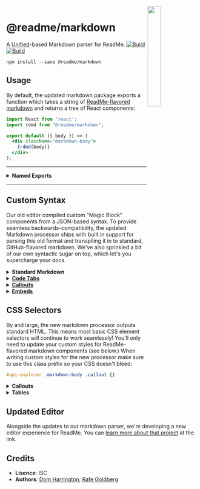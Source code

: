 <img align=right width=26% src=http://owlbert.io/images/owlberts-png/Reading.psd.png>

@readme/markdown
===

A [Unified](https://github.com/unifiedjs)-based Markdown parser for ReadMe. [![Build](https://github.com/readmeio/api-explorer/workflows/CI/badge.svg)](https://github.com/readmeio/api-explorer/tree/master/packages/markdown) [![Build](https://github.com/readmeio/api-explorer/workflows/CI/badge.svg)](https://github.com/readmeio/api-explorer/tree/master/packages/markdown)

```
npm install --save @readme/markdown
```

## Usage

By default, the updated markdown package exports a function which takes a string of [ReadMe-flavored markdown](#readme-flavored-syntax) and returns a tree of React components:

```jsx
import React from 'react';
import rdmd from "@readme/markdown";

export default ({ body }) => (
  <div className="markdown-body">
    {rdmd(body)}
  </div>
);
```

<hr><details>
<summary><b>Named Exports</b></summary>

---

In addition to the default React processor, the package exports a few other methods for transforming ReadMe-flavored markdown:

```jsx
import * as rdmd from "@readme/markdown";
```

Which will give you the following:

| Export        | Description                                    | Arguments        |
| -------------:|:---------------------------------------------- |:---------------- |
| *`react`*     |_default;_ returns a VDOM tree object           | `text`, `options`|
| *`html`*      | transform markdown in to HTML                  | `text`, `options`|
| *`ast`*       | transform markdown to an mdast object          | `text`, `options`|
| *`md`*        | transform mdast in to ReadMe-flavored markdown | `tree`, `options`|
| *`normalize`* | normalize magic block syntax pre-processing    | `text`           |
| *`utils`*     | default `options`, React contexts, other utils | N/A              |

</details><hr>

## Custom Syntax

Our old editor compiled custom "Magic Block" components from a JSON-based syntax. To provide seamless backwards-compatibility, the updated Markdown processor ships with built in support for parsing this old format and transpiling it in to standard, GitHub-flavored markdown. We've also sprinkled a bit of our own syntactic sugar on top, which let's you supercharge your docs.

<details>
  <summary><b>Standard Markdown</b></summary><br>

- [Image Blocks](http://md-edit-test.readme-stage-pr-2116.readme.ninja/docs/images)
- [List Blocks](http://md-edit-test.readme-stage-pr-2116.readme.ninja/docs/lists)
- [Table Blocks](http://md-edit-test.readme-stage-pr-2116.readme.ninja/docs/tables)
- [Heading Blocks](http://md-edit-test.readme-stage-pr-2116.readme.ninja/docs/headings)
- Inline Decorations (link, bold, and emphasis tags, etc)

</details>
<details>
  <summary><b>
    <a href="http://md-edit-test.readme-stage-pr-2116.readme.ninja/docs/code-blocks">Code Tabs</a>
  </b></summary><br>

A tabbed interface for displaying multiple code blocks. These are written nearly identically to a series of vanilla markdown code snippets, except for their distinct *lack* of an additional line break separating each subsequent block:

    ```javascript
    export sum from 'sum';
    export sub from 'sub';
    ```
    ```javascript sum.js
    export sum = (a, b) => a + b
    ```
    ```javascript sub.js
    export sub = (a, b) => a - b
    ```

</details>

<details>
  <summary><b>
    <a href="http://md-edit-test.readme-stage-pr-2116.readme.ninja/docs/callouts">Callouts</a>
  </b></summary><br>

Callouts are very similar to blockquotes in both display and syntax. They are defined by a title with an initial emoji, which determines the callout's theme:

    > ❗️ Watch Out
    >
    > This is a callout using the error theme.

There are five potential themes:

| Emoji Prefix | Callout Theme |
|:-----:|:------------|
|ℹ|`.info` (blue theme)|
|👍|`.okay` (green theme)|
|⚠️|`.warn` (orange theme)|
|❗️|`.error` (red theme)|
|*...rest*|`N/A` (gray theme)|

</details>
<details>
  <summary><b>
    <a href="http://md-edit-test.readme-stage-pr-2116.readme.ninja/docs/embeds">Embeds</a>
  </b></summary><br>

Embeds are written as links, with their title set to `@embed`:

    [Embed Title](https://youtu.be/8bh238ekw3 "@embed")

</details>

## CSS Selectors

By and large, the new markdown processor outputs standard HTML. This means most basic CSS element selectors will continue to work seamlessly! You'll only need to update your custom styles for ReadMe-flavored markdown components (see below.) When writing custom styles for the new processor make sure to use this class prefix so your CSS doesn't bleed:

```css
#api-explorer .markdown-body .callout {}
```

<details>
  <summary><b>Callouts</b></summary><br>

Customize the default callout theme:

```scss
#api-explorer .markdown-body .callout {
  background: lightblue;
  border-color: dodgerblue;
}
```

Override the built-in theme styles:

```scss
#api-explorer .markdown-body .callout {}       // gray (default)
#api-explorer .markdown-body .callout_info {}  // blue
#api-explorer .markdown-body .callout_okay {}  // green
#api-explorer .markdown-body .callout_warn {}  // orange
#api-explorer .markdown-body .callout_error {} // red
```

</details>

<details>
  <summary><b>Tables</b></summary><br>

Tables are no longer wrapped in extra divs, and have a simplified baseline display that more closely mirrors standard markdown implementations. They should be easier to style.

```css
#api-explorer .markdown-body table {}
#api-explorer .markdown-body tr {}
#api-explorer .markdown-body th {}
#api-explorer .markdown-body td {}
```

</details>

## Updated Editor

Alongside the updates to our markdown parser, we're developing a new editor experience for ReadMe. You can [learn more about that project](https://github.com/readmeio/editor#readme-editor) at the link.

## Credits

- **Lisence**: ISC
- **Authors**: [Dom Harrington](https://github.com/domharrington/), [Rafe Goldberg](https://github.com/rafegoldberg)
